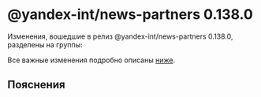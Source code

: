 # @yandex-int/news-partners 0.138.0

<!-- ЧЕЛОВЕЧЕСКОЕ ВСТУПЛЕНИЕ -->

Изменения, вошедшие в релиз @yandex-int/news-partners 0.138.0, разделены на группы:

Все важные изменения подробно описаны [ниже](#Пояснения).

## Пояснения

